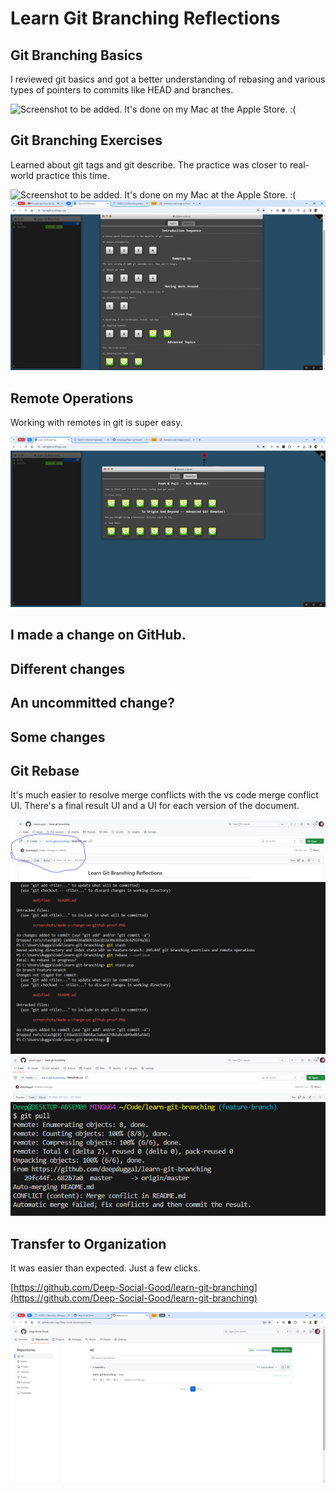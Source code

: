 # Learn Git Branching Reflections

## Git Branching Basics

I reviewed git basics and got a better understanding of rebasing and various types of pointers to commits like HEAD and branches.

![Screenshot to be added. It's done on my Mac at the Apple Store. :(](./screenshots/git-branching-basics.PNG "Screenshot to be added. It's done on my Mac at the Apple Store :(")

## Git Branching Exercises

Learned about git tags and git describe. The practice was closer to real-world practice this time.

![Screenshot to be added. It's done on my Mac at the Apple Store. :(](./screenshots/git-branching-exercises-1.PNG "Screenshot to be added. It's done on my Mac at the Apple Store :(")
![Partial Screenshot from Windows PC](./screenshots/git-branching-exercises-2.PNG "Partial Screenshot from Windows PC")

## Remote Operations

Working with remotes in git is super easy.

![Done](./screenshots/remote-operations.PNG "Done")

## I made a change on GitHub.

## Different changes


## An uncommitted change?

## Some changes

## Git Rebase

It's much easier to resolve merge conflicts with the vs code merge conflict UI. There's a final result UI and a UI for each version of the document.

![](./screenshots/made-a-change-on-github-proof.PNG "Made a change on github")
![](./screenshots/git-rebase-part-1.PNG "Part 1")
![](./screenshots/different-changes.PNG "Different Changes")
![](./screenshots/git-rebase-step-7.PNG "Step 7")

## Transfer to Organization

It was easier than expected. Just a few clicks. 

[https://github.com/Deep-Social-Good/learn-git-branching](https://github.com/Deep-Social-Good/learn-git-branching)

!["My Org's Repos"](./screenshots/org.PNG "My Org's Repos")